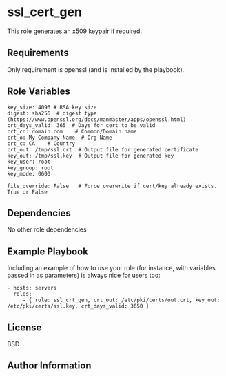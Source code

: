 ssl_cert_gen
=========

This role generates an x509 keypair if required.

Requirements
------------

Only requirement is openssl (and is installed by the playbook).

Role Variables
--------------
```
key_size: 4096 # RSA key size
digest: sha256  # digest type (https://www.openssl.org/docs/manmaster/apps/openssl.html)
crt_days_valid: 365  # Days for cert to be valid
crt_cn: domain.com    # Common/Domain name
crt_o: My Company Name  # Org Name
crt_c: CA    # Country
crt_out: /tmp/ssl.crt  # Output file for generated certificate
key_out: /tmp/ssl.key  # Output file for generated key
key_user: root
key_group: root
key_mode: 0600

file_override: False   # Force overwrite if cert/key already exists. True or False
```
Dependencies
------------

No other role dependencies

Example Playbook
----------------

Including an example of how to use your role (for instance, with variables passed in as parameters) is always nice for users too:

    - hosts: servers
      roles:
         - { role: ssl_crt_gen, crt_out: /etc/pki/certs/out.crt, key_out: /etc/pki/certs/ssl.key, crt_days_valid: 3650 }

License
-------

BSD

Author Information
------------------


